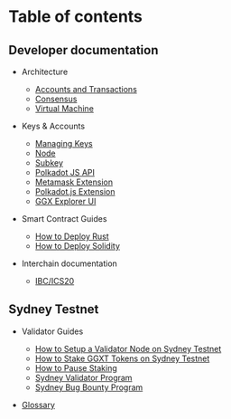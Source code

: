 # Table of contents

## Developer documentation

* Architecture
  * [Accounts and Transactions](developer-documentation/architecture/accounts-and-transactions.md)
  * [Consensus](developer-documentation/architecture/consensus.md)
  * [Virtual Machine](developer-documentation/architecture/virtual-machine.md)
* Keys & Accounts
  * [Managing Keys](developer-documentation/keys/keys.md)
  * [Node](developer-documentation/keys/node-create-keys.md)
  * [Subkey](developer-documentation/keys/subkey-create-keys.md)
  * [Polkadot JS API](developer-documentation/keys/js-create-keys.md)
  * [Metamask Extension](developer-documentation/keys/metamask-create-keys.md)
  * [Polkadot.js Extension](developer-documentation/keys/polkadot-js-create-keys.md)
  * [GGX Explorer UI](developer-documentation/keys/ggx-explorer-create-keys.md)
* Smart Contract Guides
  * [How to Deploy Rust](developer-documentation/how-to-guides/how-to-deploy-rust.md)
  * [How to Deploy Solidity](developer-documentation/how-to-guides/how-to-deploy-solidity.md)

* Interchain documentation
  * [IBC/ICS20](developer-documentation/ibc/ibc.md)

## Sydney Testnet
* Validator Guides
  * [How to Setup a Validator Node on Sydney Testnet](sydney-testnet/validator-guides/how-to-setup-a-validator-node.md)
  * [How to Stake GGXT Tokens on Sydney Testnet](sydney-testnet/validator-guides/how-to-stake-ggxt-tokens.md)
  * [How to Pause Staking](sydney-testnet/validator-guides/how-to-chill.md)
  * [Sydney Validator Program](sydney-testnet/sydney-validator-program.md)
  * [Sydney Bug Bounty Program](sydney-testnet/sydney-bug-bounty-program.md)

* [Glossary](GLOSSARY.md)
